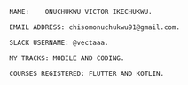 
    NAME:    ONUCHUKWU VICTOR IKECHUKWU.

    EMAIL ADDRESS: chisomonuchukwu91@gmail.com.

    SLACK USERNAME: @vectaaa.

    MY TRACKS: MOBILE AND CODING.

    COURSES REGISTERED: FLUTTER AND KOTLIN.
    